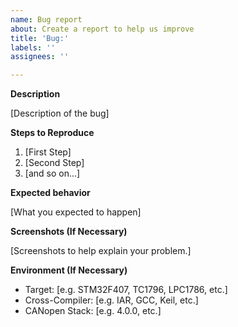 ```yaml
---
name: Bug report
about: Create a report to help us improve
title: 'Bug:'
labels: ''
assignees: ''

---
```


<!-- Prefer English -->

**Description**

[Description of the bug]

**Steps to Reproduce**

1. [First Step]
2. [Second Step]
3. [and so on...]

**Expected behavior**

[What you expected to happen]

**Screenshots (If Necessary)**

[Screenshots to help explain your problem.]

**Environment (If Necessary)**

- Target: [e.g. STM32F407, TC1796, LPC1786, etc.]
- Cross-Compiler: [e.g. IAR, GCC, Keil, etc.]
- CANopen Stack: [e.g. 4.0.0, etc.]
